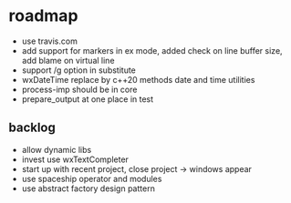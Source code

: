 # roadmap
- use travis.com
- add support for markers in ex mode,
  added check on line buffer size, add blame on virtual line
- support /g option in substitute
- wxDateTime replace by c++20 methods date and time utilities
- process-imp should be in core
- prepare_output at one place in test

## backlog
- allow dynamic libs
- invest use wxTextCompleter
- start up with recent project, close project
  -> windows appear
- use spaceship operator
  and modules
- use abstract factory design pattern
